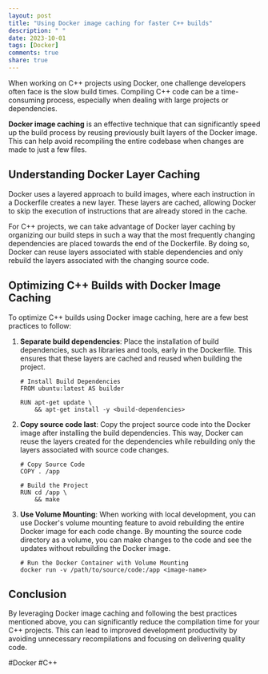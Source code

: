 ```yaml
---
layout: post
title: "Using Docker image caching for faster C++ builds"
description: " "
date: 2023-10-01
tags: [Docker]
comments: true
share: true
---
```


When working on C++ projects using Docker, one challenge developers often face is the slow build times. Compiling C++ code can be a time-consuming process, especially when dealing with large projects or dependencies. 

**Docker image caching** is an effective technique that can significantly speed up the build process by reusing previously built layers of the Docker image. This can help avoid recompiling the entire codebase when changes are made to just a few files.

## Understanding Docker Layer Caching

Docker uses a layered approach to build images, where each instruction in a Dockerfile creates a new layer. These layers are cached, allowing Docker to skip the execution of instructions that are already stored in the cache.

For C++ projects, we can take advantage of Docker layer caching by organizing our build steps in such a way that the most frequently changing dependencies are placed towards the end of the Dockerfile. By doing so, Docker can reuse layers associated with stable dependencies and only rebuild the layers associated with the changing source code.

## Optimizing C++ Builds with Docker Image Caching

To optimize C++ builds using Docker image caching, here are a few best practices to follow:

1. **Separate build dependencies**: Place the installation of build dependencies, such as libraries and tools, early in the Dockerfile. This ensures that these layers are cached and reused when building the project.

   ```docker
   # Install Build Dependencies
   FROM ubuntu:latest AS builder

   RUN apt-get update \
       && apt-get install -y <build-dependencies>
   ```

2. **Copy source code last**: Copy the project source code into the Docker image after installing the build dependencies. This way, Docker can reuse the layers created for the dependencies while rebuilding only the layers associated with source code changes.

   ```docker
   # Copy Source Code
   COPY . /app

   # Build the Project
   RUN cd /app \
       && make
   ```

3. **Use Volume Mounting**: When working with local development, you can use Docker's volume mounting feature to avoid rebuilding the entire Docker image for each code change. By mounting the source code directory as a volume, you can make changes to the code and see the updates without rebuilding the Docker image.

   ```docker
   # Run the Docker Container with Volume Mounting
   docker run -v /path/to/source/code:/app <image-name>
   ```

## Conclusion

By leveraging Docker image caching and following the best practices mentioned above, you can significantly reduce the compilation time for your C++ projects. This can lead to improved development productivity by avoiding unnecessary recompilations and focusing on delivering quality code.

\#Docker #C++